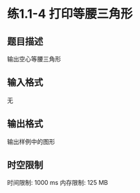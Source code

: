# 练1.1-4 打印等腰三角形

## 题目描述

输出空心等腰三角形

## 输入格式

无

## 输出格式

输出样例中的图形

## 时空限制

时间限制: 1000 ms
内存限制: 125 MB
